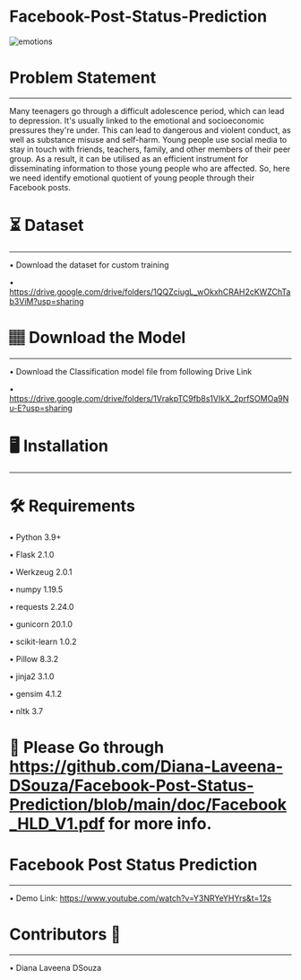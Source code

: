 # Facebook-Post-Status-Prediction
![emotions](https://user-images.githubusercontent.com/102862643/188075062-205a091a-5315-4f6c-9656-80a4a50289b9.JPG)
# Problem Statement
____________________________________________________________________________________________________________________
Many teenagers go through a difficult adolescence period, which can lead to depression. It's usually linked to the emotional and socioeconomic pressures they're
under. This can lead to dangerous and violent conduct, as well as substance misuse and self-harm. Young people use social media to stay in touch with friends, teachers,
family, and other members of their peer group. As a result, it can be utilised as an efficient instrument for disseminating information to those young people who are
affected. So, here we need identify emotional quotient of young people through their Facebook posts.

# ⏳ Dataset
______________________________________________________________________________________________________________________
 • Download the dataset for custom training
 
 • https://drive.google.com/drive/folders/1QQZciugL_wOkxhCRAH2cKWZChTab3ViM?usp=sharing
 
# 🏽‍ Download the Model
______________________________________________________________________________________________________________________
• Download the Classification model file from following Drive Link

• https://drive.google.com/drive/folders/1VrakpTC9fb8s1VIkX_2prfSOMOa9Nu-E?usp=sharing

# 🖥️ Installation 
______________________________________________________________________________________________________________________

# 🛠️ Requirements

• Python 3.9+

• Flask 2.1.0

• Werkzeug 2.0.1

• numpy 1.19.5

• requests 2.24.0

• gunicorn 20.1.0

• scikit-learn 1.0.2

• Pillow 8.3.2

• jinja2 3.1.0

• gensim 4.1.2

• nltk 3.7

# 📖 Please Go through https://github.com/Diana-Laveena-DSouza/Facebook-Post-Status-Prediction/blob/main/doc/Facebook_HLD_V1.pdf for more info.

# Facebook Post Status Prediction
_______________________________________________________________________________________________________________________

• Demo Link: https://www.youtube.com/watch?v=Y3NRYeYHYrs&t=12s

# Contributors 👩
______________________________________________________________________________________________________________________
• Diana Laveena DSouza
